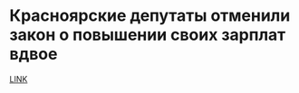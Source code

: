 # Красноярские депутаты отменили закон о повышении своих зарплат вдвое



[LINK](https://varlamov.ru/2472547.html)